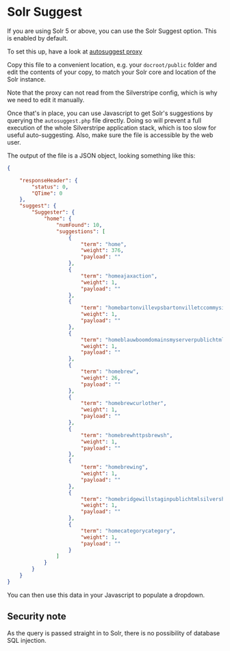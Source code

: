 # Solr Suggest

If you are using Solr 5 or above, you can use the Solr Suggest option. This is enabled by default.

To set this up, have a look at [autosuggest proxy](https://github.com/Firesphere/silverstripe-solr-search/blob/master/client/proxy/autosuggest.php)

Copy this file to a convenient location, e.g. your `docroot/public` folder and edit the contents of your copy, to match your Solr core and location of the Solr instance.

Note that the proxy can not read from the Silverstripe config, which is why we need to edit it manually.

Once that's in place, you can use Javascript to get Solr's suggestions by querying the `autosuggest.php` file directly.
Doing so will prevent a full execution of the whole Silverstripe application stack,
which is too slow for useful auto-suggesting.
Also, make sure the file is accessible by the web user.

The output of the file is a JSON object, looking something like this:
```json
{

    "responseHeader": {
        "status": 0,
        "QTime": 0
    },
    "suggest": {
        "Suggester": {
            "home": {
                "numFound": 10,
                "suggestions": [
                    {
                        "term": "home",
                        "weight": 376,
                        "payload": ""
                    },
                    {
                        "term": "homeajaxaction",
                        "weight": 1,
                        "payload": ""
                    },
                    {
                        "term": "homebartonvillevpsbartonvilletccommysitecodememberextensionphp",
                        "weight": 1,
                        "payload": ""
                    },
                    {
                        "term": "homeblauwboomdomainsmyserverpublichtmlcompframeworksrci",
                        "weight": 1,
                        "payload": ""
                    },
                    {
                        "term": "homebrew",
                        "weight": 26,
                        "payload": ""
                    },
                    {
                        "term": "homebrewcurlother",
                        "weight": 1,
                        "payload": ""
                    },
                    {
                        "term": "homebrewhttpsbrewsh",
                        "weight": 1,
                        "payload": ""
                    },
                    {
                        "term": "homebrewing",
                        "weight": 1,
                        "payload": ""
                    },
                    {
                        "term": "homebridgewillstaginpublichtmlsilvershopcodecartordertotalcalculatorphp",
                        "weight": 1,
                        "payload": ""
                    },
                    {
                        "term": "homecategorycategory",
                        "weight": 1,
                        "payload": ""
                    }
                ]
            }
        }
    }
}
```

You can then use this data in your Javascript to populate a dropdown.

## Security note

As the query is passed straight in to Solr, there is no possibility of database SQL injection.
